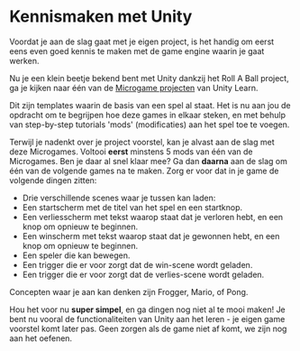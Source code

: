 # Kennismaken met Unity

Voordat je aan de slag gaat met je eigen project, is het handig om eerst eens even goed kennis te maken met de game engine waarin je gaat werken. 

Nu je een klein beetje bekend bent met Unity dankzij het Roll A Ball project, ga je kijken naar één van de [Microgame projecten](https://learn.unity.com/search?k=%5B%22q%3Amicrogames%22%5D) van Unity Learn.

Dit zijn templates waarin de basis van een spel al staat. Het is nu aan jou de opdracht om te begrijpen hoe deze games in elkaar steken, en met behulp van step-by-step tutorials 'mods' (modificaties) aan het spel toe te voegen.

Terwijl je nadenkt over je project voorstel, kan je alvast aan de slag met deze Microgames. Voltooi **eerst** minstens 5 mods van één van de Microgames. Ben je daar al snel klaar mee? Ga dan **daarna**  aan de slag om één van de volgende games na te maken. Zorg er voor dat in je game de volgende dingen zitten:

- Drie verschillende scenes waar je tussen kan laden:
- Een startscherm met de titel van het spel en een startknop.
- Een verliesscherm met tekst waarop staat dat je verloren hebt, en een knop om opnieuw te beginnen.
- Een winscherm met tekst waarop staat dat je gewonnen hebt, en een knop om opnieuw te beginnen.
- Een speler die kan bewegen.
- Een trigger die er voor zorgt dat de win-scene wordt geladen.
- Een trigger die er voor zorgt dat de verlies-scene wordt geladen.

Concepten waar je aan kan denken zijn Frogger, Mario, of Pong. 

Hou het voor nu **super simpel**, en ga dingen nog niet al te mooi maken! Je bent nu vooral de functionaliteiten van Unity aan het leren - je eigen game voorstel komt later pas. Geen zorgen als de game niet af komt, we zijn nog aan het oefenen.



